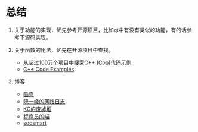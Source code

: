 # 总结
1. 关于功能的实现，优先参考开源项目，比如qt中有没有类似的功能，有的话参考下源码实现。  
2. 关于函数的用法，优先在开源项目中查找。  
    - [从超过100万个项目中搜索C++ (Cpp)代码示例](https://cpp.hotexamples.com/zh/)
    - [C++ Code Examples ](https://www.programcreek.com/cpp/?action=search_nlp)
     


3. 博客
    - [酷壳](https://coolshell.cn/)  
    - [阮一峰的网络日志](https://www.ruanyifeng.com/blog/)
    - [KC的废墟堆](https://kingsamchen.github.io/)
    - [程序员的喵](https://catcoding.me/)
    - [soosmart](https://www.soosmart.com/about/index.html)
    